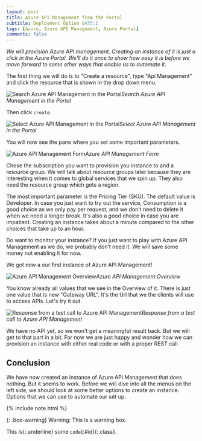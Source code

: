```yaml
---
layout: post
title: Azure API Management from the Portal
subtitle: Deployment Option &#35;1
tags: [Azure, Azure API Management, Azure Portal]
comments: false
---
```


*We will provision Azure API management. Creating an instance of it is just a click in the Azure Portal. We'll do it once to show how easy it is before we move forward to some other ways that enable us to automate it.*

The first thing we will do is to "Create a resource", type "Api Management" and click the resource that is shown in the drop down menu.

![Search Azure API Management in the Portal](https://cdn.svenmalvik.com/images/azure-apim-deploy-with-portal-0.png)*Search Azure API Management in the Portal*

Then click `create`.

![Select Azure API Management in the Portal](https://cdn.svenmalvik.com/images/azure-apim-deploy-with-portal-1.png)*Select Azure API Management in the Portal*

You will now see the pane where you set some important parameters.

![Azure API Management Form](https://cdn.svenmalvik.com/images/azure-apim-deploy-with-portal-2.png)*Azure API Management Form*

Chose the subscription you want to provision you instance to and a resource group. We will talk about resource groups later because they are interesting when it comes to global services that we spin up. They also need the resource group which gets a region.

The most important parameter is the Pricing Tier (SKU). The default value is Developer. In case you just want to try out the service, Consumption is a good choice as we only pay per request, and we don't need to delete it when we need a longer break. It's also a good choice in case you are impatient. Creating an instance takes about a minute compared to the other choices that take up to an hour.

Do want to monitor your instance? If you just want to play with Azure API Management as we do, we probably don’t need it. We will save some money not enabling it for now.

We got now a our first instance of Azure API Management!

![Azure API Management Overview](https://cdn.svenmalvik.com/images/azure-apim-deploy-with-portal-3.png)*Azure API Management Overview*

You know already all values that we see in the Overview of it. There is just one value that is new "Gateway URL". It's the Url that we the clients will use to access APIs. Let's try it out.

![Response from a test call to Azure API Management](https://cdn.svenmalvik.com/images/azure-apim-deploy-with-portal-4.png)*Response from a test call to Azure API Management*

We have no API yet, so we won't get a meaningful result back. But we will get to that part in a bit. For now we are just happy and wonder how we can provision an instance with either real code or with a proper REST call.

## Conclusion
We have now created an instance of Azure API Management that does nothing. But it seems to work. Before we will dive into all the menus on the left side, we should look at some better options to create an instance. Options that we can use to automate our set up.

{% include note.html %}

{: .box-warning} Warning: This is a warning box.

This *is*{:.underline} some `code`{:#id}{:.class}.